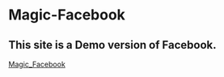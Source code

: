 # Magic-Facebook
<h2>This site is a Demo version of Facebook. </h2>
<a href="https://magic-demo-facebook.netlify.app" >Magic_Facebook</a>

